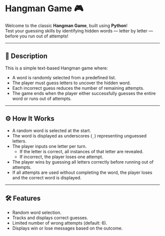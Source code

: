 # Hangman Game 🎮

Welcome to the classic **Hangman Game**, built using **Python**!  
Test your guessing skills by identifying hidden words — letter by letter — before you run out of attempts!

---

## 📜 Description

This is a simple text-based Hangman game where:
- A word is randomly selected from a predefined list.
- The player must guess letters to uncover the hidden word.
- Each incorrect guess reduces the number of remaining attempts.
- The game ends when the player either successfully guesses the entire word or runs out of attempts.

---

## ⚙️ How It Works

- A random word is selected at the start.
- The word is displayed as underscores (`_`) representing unguessed letters.
- The player inputs one letter per turn.
  - If the letter is correct, all instances of that letter are revealed.
  - If incorrect, the player loses one attempt.
- The player wins by guessing all letters correctly before running out of attempts.
- If all attempts are used without completing the word, the player loses and the correct word is displayed.

---

## 🛠️ Features

- Random word selection.
- Tracks and displays correct guesses.
- Limited number of wrong attempts (default: 6).
- Displays win or lose messages based on the outcome.
